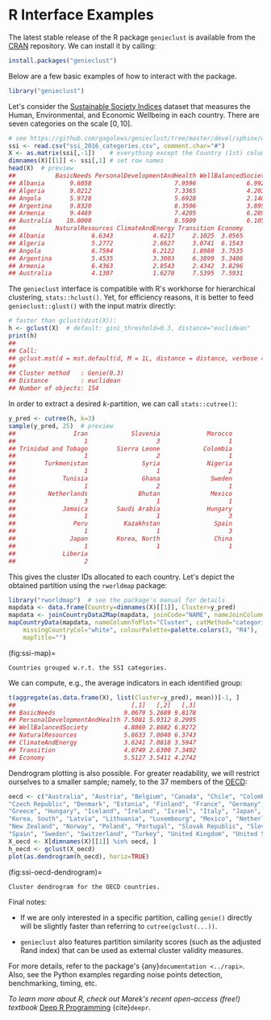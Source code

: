 



# R Interface Examples

The latest stable release of the R package `genieclust` is available from the
[CRAN](https://cran.r-project.org/web/packages/genieclust/) repository.
We can install it by calling:



```r
install.packages("genieclust")
```


Below are a few basic examples of how to interact with the package.




```r
library("genieclust")
```




Let's consider the [Sustainable Society Indices](http://www.ssfindex.com/)
dataset that measures the Human, Environmental, and Economic Wellbeing
in each country. There are seven categories on the scale $[0, 10]$.



```r
# see https://github.com/gagolews/genieclust/tree/master/devel/sphinx/weave
ssi <- read.csv("ssi_2016_categories.csv", comment.char="#")
X <- as.matrix(ssi[,-1])    # everything except the Country (1st) column
dimnames(X)[[1]] <- ssi[,1] # set row names
head(X)  # preview
##           BasicNeeds PersonalDevelopmentAndHealth WellBalancedSociety
## Albania       9.6058                       7.9596              6.9926
## Algeria       9.0212                       7.3365              4.2039
## Angola        5.9728                       5.6928              2.1401
## Argentina     9.8320                       8.3506              3.8952
## Armenia       9.4469                       7.4205              6.2892
## Australia    10.0000                       8.5909              6.1055
##           NaturalResources ClimateAndEnergy Transition Economy
## Albania             6.6343           4.6217     2.1025  3.0565
## Algeria             5.2772           2.6627     3.0741  6.1543
## Angola              6.7594           6.2122     1.8988  3.7535
## Argentina           5.4535           3.3003     6.3899  5.3406
## Armenia             6.4363           2.8543     2.4342  3.8296
## Australia           4.1307           1.6278     7.5395  7.5931
```


The `genieclust` interface is compatible with R's workhorse
for hierarchical clustering, `stats::hclust()`.
Yet, for efficiency reasons, it is better to feed `genieclust::glust()`
with the input matrix directly:




```r
# faster than gclust(dist(X)):
h <- gclust(X)  # default: gini_threshold=0.3, distance="euclidean"
print(h)
## 
## Call:
## gclust.mst(d = mst.default(d, M = 1L, distance = distance, verbose = verbose,     cast_float32 = cast_float32), gini_threshold = gini_threshold,     verbose = verbose)
## 
## Cluster method   : Genie(0.3) 
## Distance         : euclidean 
## Number of objects: 154
```

In order to extract a desired *k*-partition, we can call `stats::cutree()`:



```r
y_pred <- cutree(h, k=3)
sample(y_pred, 25)  # preview
##                Iran            Slovenia             Morocco 
##                   1                   3                   1 
## Trinidad and Tobago        Sierra Leone            Colombia 
##                   1                   2                   1 
##        Turkmenistan               Syria             Nigeria 
##                   1                   1                   2 
##             Tunisia               Ghana              Sweden 
##                   1                   2                   1 
##         Netherlands              Bhutan              Mexico 
##                   3                   1                   1 
##             Jamaica        Saudi Arabia             Hungary 
##                   1                   1                   3 
##                Peru          Kazakhstan               Spain 
##                   1                   1                   3 
##               Japan        Korea, North               China 
##                   1                   1                   1 
##             Liberia 
##                   2
```

This gives the cluster IDs allocated to each country.
Let's depict the obtained partition using the `rworldmap` package:



```r
library("rworldmap")  # see the package's manual for details
mapdata <- data.frame(Country=dimnames(X)[[1]], Cluster=y_pred)
mapdata <- joinCountryData2Map(mapdata, joinCode="NAME", nameJoinColumn="Country")
mapCountryData(mapdata, nameColumnToPlot="Cluster", catMethod="categorical",
    missingCountryCol="white", colourPalette=palette.colors(3, "R4"),
    mapTitle="")
```

(fig:ssi-map)=
```{figure} r-figures/ssi-map-1.*
Countries grouped w.r.t. the SSI categories.
```


We can compute, e.g., the average indicators in each identified group:



```r
t(aggregate(as.data.frame(X), list(Cluster=y_pred), mean))[-1, ]
##                                [,1]   [,2]   [,3]
## BasicNeeds                   9.0679 5.2689 9.8178
## PersonalDevelopmentAndHealth 7.5081 5.9312 8.2995
## WellBalancedSociety          4.8869 2.8682 6.8272
## NaturalResources             5.6633 7.0040 6.3743
## ClimateAndEnergy             3.6241 7.0818 3.5947
## Transition                   4.0749 2.6300 7.3402
## Economy                      5.5127 3.5411 4.2742
```


Dendrogram plotting is also possible.
For greater readability, we will restrict ourselves to a smaller sample;
namely, to the 37 members of the [OECD](https://en.wikipedia.org/wiki/OECD):



```r
oecd <- c("Australia", "Austria", "Belgium", "Canada", "Chile", "Colombia",
"Czech Republic", "Denmark", "Estonia", "Finland", "France", "Germany",
"Greece", "Hungary", "Iceland", "Ireland", "Israel", "Italy", "Japan",
"Korea, South", "Latvia", "Lithuania", "Luxembourg", "Mexico", "Netherlands",
"New Zealand", "Norway", "Poland", "Portugal", "Slovak Republic", "Slovenia",
"Spain", "Sweden", "Switzerland", "Turkey", "United Kingdom", "United States")
X_oecd <- X[dimnames(X)[[1]] %in% oecd, ]
h_oecd <- gclust(X_oecd)
plot(as.dendrogram(h_oecd), horiz=TRUE)
```

(fig:ssi-oecd-dendrogram)=
```{figure} r-figures/ssi-oecd-dendrogram-1.*
Cluster dendrogram for the OECD countries.
```



Final notes:

* If we are only interested in a specific partition,
calling `genie()` directly will be slightly faster than referring to
`cutree(gclust(...))`.

* `genieclust` also features partition similarity scores
(such as the adjusted Rand index) that can be used as
external cluster validity measures.

For more details, refer to the package's {any}`documentation <../rapi>`.
Also, see the Python examples regarding noise points detection,
benchmarking, timing, etc.

*To learn more about R, check out Marek's recent open-access (free!) textbook*
[Deep R Programming](https://deepr.gagolewski.com/)
{cite}`deepr`.
